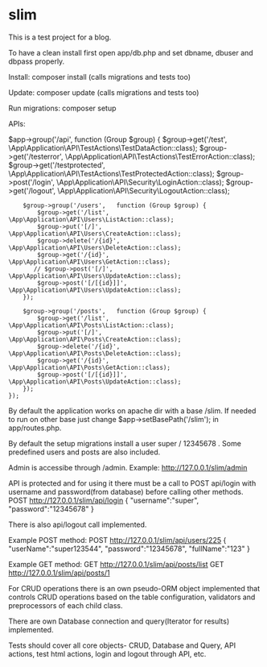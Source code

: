 # slim
 
This is a test project for a blog.

To have a clean install first open app/db.php and set dbname, dbuser and dbpass properly. 

Install:
	composer install
	(calls migrations and tests too)

Update:
	composer update
	(calls migrations and tests too)

Run migrations:
	composer setup
	
APIs:

 $app->group('/api', function (Group $group) {
        $group->get('/test', \App\Application\API\TestActions\TestDataAction::class);
        $group->get('/testerror', \App\Application\API\TestActions\TestErrorAction::class);
        $group->get('/testprotected', \App\Application\API\TestActions\TestProtectedAction::class);
        $group->post('/login', \App\Application\API\Security\LoginAction::class);
        $group->get('/logout', \App\Application\API\Security\LogoutAction::class);
        
        $group->group('/users',   function (Group $group) {
            $group->get('/list', \App\Application\API\Users\ListAction::class);
            $group->put('[/]', \App\Application\API\Users\CreateAction::class);
            $group->delete('/{id}', \App\Application\API\Users\DeleteAction::class);
            $group->get('/{id}', \App\Application\API\Users\GetAction::class);
           // $group->post('[/]', \App\Application\API\Users\UpdateAction::class);
            $group->post('[/[{id}]]', \App\Application\API\Users\UpdateAction::class);
        });
        
        $group->group('/posts',   function (Group $group) {
            $group->get('/list', \App\Application\API\Posts\ListAction::class);
            $group->put('[/]', \App\Application\API\Posts\CreateAction::class);
            $group->delete('/{id}', \App\Application\API\Posts\DeleteAction::class);
            $group->get('/{id}', \App\Application\API\Posts\GetAction::class);
            $group->post('[/[{id}]]', \App\Application\API\Posts\UpdateAction::class);
        });
    });

By default the application works on apache dir with a base /slim. If needed to run on other base just change $app->setBasePath('/slim'); in app/routes.php.

By default the setup migrations install a user super / 12345678 . Some predefined users and posts are also included.

Admin is accessibe through /admin. Example: http://127.0.0.1/slim/admin

API is protected and for using it there must be a call to POST api/login with username and password(from database) before calling other methods.
POST http://127.0.0.1/slim/api/login
{
	"username":"super",
	"password":"12345678"
}

There is also api/logout call implemented.

Example POST method:
POST http://127.0.0.1/slim/api/users/225
{
        "userName":"super123544",
	"password":"12345678",
	"fullName":"123"
}

Example GET method:
GET http://127.0.0.1/slim/api/posts/list
GET http://127.0.0.1/slim/api/posts/1

For CRUD operations there is an own pseudo-ORM object implemented that controls CRUD operations based on the table configuration, validators and preprocessors of each child class.

There are own Database connection and query(Iterator for results) implemented.

Tests should cover all core objects- CRUD, Database and Query, API actions, test html actions, login and logout through API, etc. 